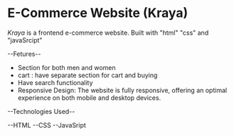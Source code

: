 # E-Commerce Website (Kraya)

 *Kraya* is a frontend e-commerce website. Built with "html" "css" and "javaSrcipt"

 --Fetures--
 
 - Section for both men and women
 - cart : have separate section for cart and  buying
 - Have search functionality
 - Responsive Design: The website is fully responsive, offering an optimal experience on both mobile and desktop devices.

 --Technologies Used--

 --HTML 
 --CSS
 --JavaSript
 
